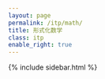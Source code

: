 ```yaml
---
layout: page
permalink: /itp/math/
title: 形式化数学
class: itp
enable_right: true
---
```

{% include sidebar.html %}